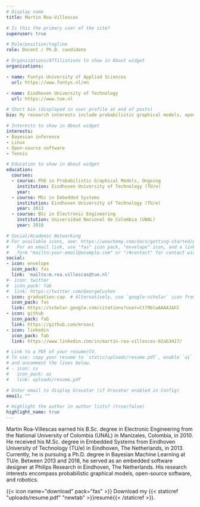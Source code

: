 ```yaml
---
# Display name
title: Martin Roa-Villescas

# Is this the primary user of the site?
superuser: true

# Role/position/tagline
role: Docent / Ph.D. candidate

# Organizations/Affiliations to show in About widget
organizations:

- name: Fontys University of Applied Sciences
  url: https://www.fontys.nl/en

- name: Eindhoven University of Technology
  url: https://www.tue.nl

# Short bio (displayed in user profile at end of posts)
bio: My research interests include probabilistic graphical models, open-source software and robotics.

# Interests to show in About widget
interests:
- Bayesian inference
- Linux
- Open-source software
- Tennis

# Education to show in About widget
education:
  courses:
  - course: PhD in Probabilistic Graphical Models, Ongoing
    institution: Eindhoven University of Technology (TU/e)
    year: 
  - course: MSc in Embedded Systems
    institution: Eindhoven University of Technology (TU/e)
    year: 2013
  - course: BSc in Electronic Engineering
    institution: Universidad Nacional de Colombia (UNAL)
    year: 2010

# Social/Academic Networking
# For available icons, see: https://wowchemy.com/docs/getting-started/page-builder/#icons
#   For an email link, use "fas" icon pack, "envelope" icon, and a link in the
#   form "mailto:your-email@example.com" or "/#contact" for contact widget.
social:
- icon: envelope
  icon_pack: fas
  link: 'mailto:m.roa.villescas@tue.nl'
#- icon: twitter
#  icon_pack: fab
#  link: https://twitter.com/GeorgeCushen
- icon: graduation-cap  # Alternatively, use `google-scholar` icon from `ai` icon pack
  icon_pack: fas
  link: https://scholar.google.com/citations?user=Ct79blwAAAAJ&hl
- icon: github
  icon_pack: fab
  link: https://github.com/mroavi
- icon: linkedin
  icon_pack: fab
  link: https://www.linkedin.com/in/martin-roa-villescas-02ab3417/

# Link to a PDF of your resume/CV.
# To use: copy your resume to `static/uploads/resume.pdf`, enable `ai` icons in `params.toml`, 
# and uncomment the lines below.
# - icon: cv
#   icon_pack: ai
#   link: uploads/resume.pdf

# Enter email to display Gravatar (if Gravatar enabled in Config)
email: ""

# Highlight the author in author lists? (true/false)
highlight_name: true
---
```


Martin Roa-Villescas earned his B.Sc. degree in Electronic Engineering from
the National University of Colombia (UNAL) in Manizales, Colombia, in 2010. He
received his M.Sc. degree in Embedded Systems from Eindhoven University of
Technology (TU/e) in Eindhoven, The Netherlands, in 2013. Currently, he is
pursuing a Ph.D. degree in Bayesian Machine Learning at TU/e. Between 2013 and
2018, he served as an embedded software designer at Philips Research in
Eindhoven, The Netherlands. His research interests encompass probabilistic
graphical models, open-source software, and robotics.


{{< icon name="download" pack="fas" >}} Download my {{< staticref "uploads/resume.pdf" "newtab" >}}resumé{{< /staticref >}}.
